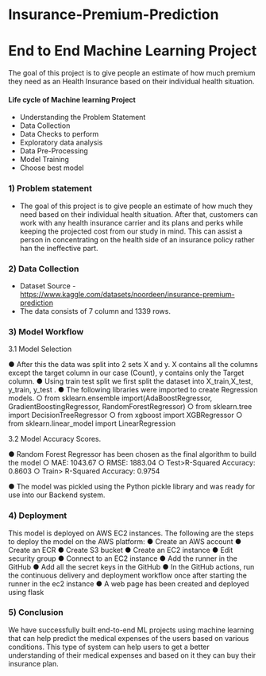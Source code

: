 # Insurance-Premium-Prediction
# End to End Machine Learning Project
The goal of this project is to give people an estimate of how much premium they need as an Health Insurance based on their individual health situation.

#### Life cycle of Machine learning Project

- Understanding the Problem Statement
- Data Collection
- Data Checks to perform
- Exploratory data analysis
- Data Pre-Processing
- Model Training
- Choose best model

### 1) Problem statement
- The goal of this project is to give people an estimate of how much they need based on their individual health situation. After that, customers can work with any health insurance carrier and its plans and perks while keeping the projected cost from our study in mind. This can assist a person in concentrating on the health side of an insurance policy rather han the ineffective part.


### 2) Data Collection
- Dataset Source - https://www.kaggle.com/datasets/noordeen/insurance-premium-prediction
- The data consists of 7 column and 1339 rows.

### 3) Model Workflow

3.1 Model Selection

●	After this the data was split into 2 sets X and y. X contains all the columns except the target column in our case (Count), y contains only the Target column.
●	Using train test split we first split the dataset into X_train,X_test, y_train, y_test .
●	 The following libraries were imported to create Regression models.
○	from sklearn.ensemble import(AdaBoostRegressor,  GradientBoostingRegressor, RandomForestRegressor)
○	from sklearn.tree import DecisionTreeRegressor
○	from xgboost import XGBRegressor
○	from sklearn.linear_model import LinearRegression
		
3.2 Model Accuracy Scores.

●	Random Forest Regressor has been chosen as the final algorithm to build the model
○	MAE: 1043.67
○	RMSE: 1883.04
○	Test>R-Squared Accuracy: 0.8603
○	Train> R-Squared Accuracy: 0.9754

●	The model was pickled using the Python pickle library and was ready for use into our Backend system. 

### 4) Deployment

This model is deployed on AWS EC2 instances. The following are the steps to deploy the model on the AWS platform:
●	Create an AWS account
●	Create an ECR
●	Create S3 bucket
●	Create an EC2 instance
●	Edit security group
●	Connect to an EC2 instance
●	Add the runner in the GitHub
●	Add all the secret keys in the GitHub
●	In the GitHub actions, run the continuous delivery and deployment workflow once after starting the runner in the ec2 instance
●	A web page  has been created and deployed using flask


### 5) Conclusion
We have successfully built end-to-end ML projects using machine learning that can help predict the medical expenses of the users based on various conditions. This type of system can help users to get a better understanding of their medical expenses and based on it they can buy their insurance plan. 
